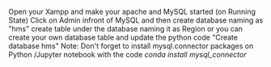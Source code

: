 Open your Xampp and make your apache and MySQL started (on Running State)
Click on Admin infront of MySQL and then create database naming as "hms"
create table under the database naming it as Region or you can create your own database table and update the python code
 "Create database hms"
Note: Don't forget to install mysql.connector packages on Python /Jupyter notebook 
with the code _conda install mysql_connector_

